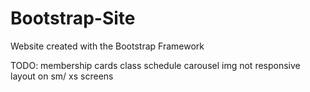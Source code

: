 # Bootstrap-Site
Website created with the Bootstrap Framework

TODO:
    membership cards
    class schedule
    carousel img not responsive
    layout on sm/ xs screens

